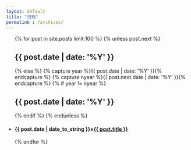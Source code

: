 ```yaml
---
layout: default
title: "归档"
permalink : /archives/
---
```

<ul class="list-unstyled">
	  {% for post in site.posts limit:100 %} 
		{% unless post.next %} 
	  <h2>{{ post.date | date: '%Y' }}</h2> 
		{% else %} {% capture year %}{{ post.date | date: '%Y' }}{% endcapture %} {% capture nyear %}{{ post.next.date | date: '%Y' }}{% endcapture %} 
		{% if year != nyear %} 
	 <h2>{{ post.date | date: '%Y' }}</h2> {% endif %} 
		{% endunless %} 
	<li><h4><span>{{ post.date | date_to_string }}</span>&raquo;<a href="{{ post.url }}">{{ post.title }}</a></h4></li> 
		{% endfor %} 
</ul>

